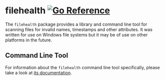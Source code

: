 filehealth
[![Go Reference](https://pkg.go.dev/badge/github.com/gentlemanautomaton/filehealth.svg)](https://pkg.go.dev/github.com/gentlemanautomaton/filehealth)
====

The `filehealth` package provides a library and command line tool for scanning
files for invalid names, timestamps and other attributes. It was written for
use on Windows file systems but it may be of use on other platforms in the
future.

## Command Line Tool

For information about the `filehealth` command line tool specifically, please
take a look at [its documentation](cmd/filehealth/README.md).
